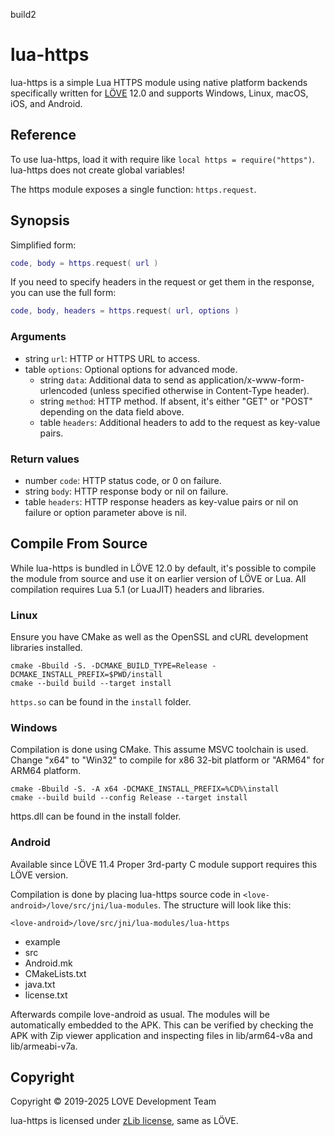 build2
# lua-https

lua-https is a simple Lua HTTPS module using native platform backends
specifically written for [LÖVE](https://love2d.org) 12.0 and supports
Windows, Linux, macOS, iOS, and Android.

## Reference

To use lua-https, load it with require like `local https = require("https")`.
lua-https does not create global variables!

The https module exposes a single function: `https.request`.

## Synopsis

Simplified form:

```lua
code, body = https.request( url )
```

If you need to specify headers in the request or get them in the
response, you can use the full form:

```lua
code, body, headers = https.request( url, options )
```

### Arguments

* string `url`: HTTP or HTTPS URL to access.
* table `options`: Optional options for advanced mode.
  * string `data`: Additional data to send as application/x-www-form-urlencoded (unless specified otherwise in Content-Type header).
  * string `method`: HTTP method. If absent, it's either "GET" or "POST" depending on the data field above.
  * table `headers`: Additional headers to add to the request as key-value pairs.

### Return values

* number `code`: HTTP status code, or 0 on failure.
* string `body`: HTTP response body or nil on failure.
* table `headers`: HTTP response headers as key-value pairs or nil on failure or option parameter above is nil.

## Compile From Source

While lua-https is bundled in LÖVE 12.0 by default, it's possible to
compile the module from source and use it on earlier version of LÖVE
or Lua. All compilation requires Lua 5.1 (or LuaJIT) headers and libraries.

### Linux

Ensure you have CMake as well as the OpenSSL and cURL development
libraries installed.

```
cmake -Bbuild -S. -DCMAKE_BUILD_TYPE=Release -DCMAKE_INSTALL_PREFIX=$PWD/install
cmake --build build --target install
```

`https.so` can be found in the `install` folder.

### Windows

Compilation is done using CMake. This assume MSVC toolchain is
used. Change "x64" to "Win32" to compile for x86 32-bit platform or
"ARM64" for ARM64 platform.

```
cmake -Bbuild -S. -A x64 -DCMAKE_INSTALL_PREFIX=%CD%\install
cmake --build build --config Release --target install
```

https.dll can be found in the install folder.

### Android

Available since LÖVE 11.4
Proper 3rd-party C module support requires this LÖVE version.

Compilation is done by placing lua-https source code in
`<love-android>/love/src/jni/lua-modules`. The structure will look like this:

`<love-android>/love/src/jni/lua-modules/lua-https`
+ example
+ src
+ Android.mk
+ CMakeLists.txt
+ java.txt
+ license.txt

Afterwards compile love-android as usual. The modules will be
automatically embedded to the APK. This can be verified by checking
the APK with Zip viewer application and inspecting files in
lib/arm64-v8a and lib/armeabi-v7a. 

## Copyright

Copyright © 2019-2025 LOVE Development Team

lua-https is licensed under [zLib license](license.txt), same as LÖVE. 
